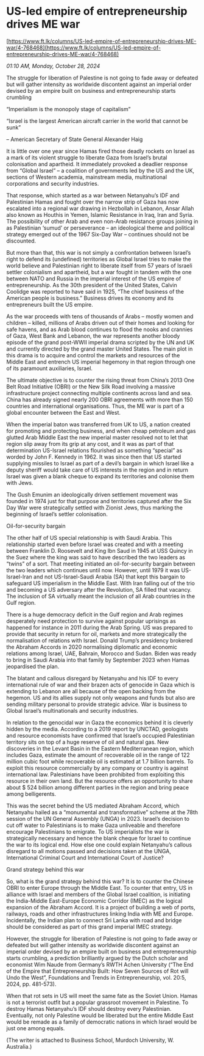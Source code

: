 # US-led empire of entrepreneurship drives ME war

[https://www.ft.lk/columns/US-led-empire-of-entrepreneurship-drives-ME-war/4-768468](https://www.ft.lk/columns/US-led-empire-of-entrepreneurship-drives-ME-war/4-768468)

*01:10 AM, Monday, October 28, 2024*

The struggle for liberation of Palestine is not going to fade away or defeated but will gather intensity as worldwide discontent against an imperial order devised by an empire built on business and entrepreneurship starts crumbling

“Imperialism is the monopoly stage of capitalism”

“Israel is the largest American aircraft carrier in the world that cannot be sunk”

– American Secretary of State General Alexander Haig

It is little over one year since Hamas fired those deadly rockets on Israel as a mark of its violent struggle to liberate Gaza from Israel’s brutal colonisation and apartheid. It immediately provoked a deadlier response from “Global Israel” – a coalition of governments led by the US and the UK, sections of Western academia, mainstream media, multinational corporations and security industries.

That response, which started as a war between Netanyahu’s IDF and Palestinian Hamas and fought over the narrow strip of Gaza has now escalated into a regional war drawing in Hezbollah in Lebanon, Ansar Allah also known as Houthis in Yemen, Islamic Resistance in Iraq, Iran and Syria. The possibility of other Arab and even non-Arab resistance groups joining in as Palestinian ‘sumud’ or perseverance – an ideological theme and political strategy emerged out of the 1967 Six-Day War – continues should not be discounted.

But more than that, this war is not simply a confrontation between Israel’s right to defend its (undefined) territories as Global Israel tries to make the world believe and Palestinian right to liberate itself from 57 years of Israeli settler colonialism and apartheid, but a war fought in tandem with the one between NATO and Russia in the imperial interest of the US empire of entrepreneurship. As the 30th president of the United States, Calvin Coolidge was reported to have said in 1925, “The chief business of the American people is business.” Business drives its economy and its entrepreneurs built the US empire.

As the war proceeds with tens of thousands of Arabs – mostly women and children – killed, millions of Arabs driven out of their homes and looking for safe havens, and as Arab blood continues to flood the nooks and crannies of Gaza, West Bank and Lebanon, the war represents another bloody episode of the grand post-WWII imperial drama scripted by the UN and UK and currently directed by the grand master United States. The main plot in this drama is to acquire and control the markets and resources of the Middle East and entrench US imperial hegemony in that region through one of its paramount auxiliaries, Israel.

The ultimate objective is to counter the rising threat from China’s 2013 One Belt Road Initiative (OBRI) or the New Silk Road involving a massive infrastructure project connecting multiple continents across land and sea. China has already signed nearly 200 OBRI agreements with more than 150 countries and international organisations. Thus, the ME war is part of a global encounter between the East and West.

When the imperial baton was transferred from UK to US, a nation created for promoting and protecting business, and when cheap petroleum and gas glutted Arab Middle East the new imperial master resolved not to let that region slip away from its grip at any cost, and it was as part of that determination US-Israel relations flourished as something “special” as worded by John F. Kennedy in 1962. It was since then that US started supplying missiles to Israel as part of a devil’s bargain in which Israel like a deputy sheriff would take care of US interests in the region and in return Israel was given a blank cheque to expand its territories and colonise them with Jews.

The Gush Emunim an ideologically driven settlement movement was founded in 1974 just for that purpose and territories captured after the Six Day War were strategically settled with Zionist Jews, thus marking the beginning of Israel’s settler colonisation.

Oil-for-security bargain

The other half of US special relationship is with Saudi Arabia. This relationship started even before Israel was created and with a meeting between Franklin D. Roosevelt and King Ibn Saud in 1945 at USS Quincy in the Suez where the king was said to have described the two leaders as “twins” of a sort. That meeting initiated an oil-for-security bargain between the two leaders which continues until now. However, until 1979 it was US-Israel-Iran and not US-Israel-Saudi Arabia (SA) that kept this bargain to safeguard US imperialism in the Middle East. With Iran falling out of the trio and becoming a US adversary after the Revolution, SA filled that vacancy. The inclusion of SA virtually meant the inclusion of all Arab countries in the Gulf region.

There is a huge democracy deficit in the Gulf region and Arab regimes desperately need protection to survive against popular uprisings as happened for instance in 2011 during the Arab Spring. US was prepared to provide that security in return for oil, markets and more strategically the normalisation of relations with Israel. Donald Trump’s presidency brokered the Abraham Accords in 2020 normalising diplomatic and economic relations among Israel, UAE, Bahrain, Morocco and Sudan. Biden was ready to bring in Saudi Arabia into that family by September 2023 when Hamas jeopardised the plan.

The blatant and callous disregard by Netanyahu and his IDF to every international rule of war and their brazen acts of genocide in Gaza which is extending to Lebanon are all because of the open backing from the hegemon. US and its allies supply not only weapons and funds but also are sending military personal to provide strategic advice. War is business to Global Israel’s multinationals and security industries.

In relation to the genocidal war in Gaza the economics behind it is cleverly hidden by the media. According to a 2019 report by UNCTAD, geologists and resource economists have confirmed that Israel’s occupied Palestinian territory sits on top of a huge reserve of oil and natural gas. New discoveries in the Levant Basin in the Eastern Mediterranean region, which includes Gaza, estimate the amount of recoverable oil in the range of 122 million cubic foot while recoverable oil is estimated at 1.7 billion barrels. To exploit this resource commercially by any company or country is against international law. Palestinians have been prohibited from exploiting this resource in their own land. But the resource offers an opportunity to share about $ 524 billion among different parties in the region and bring peace among belligerents.

This was the secret behind the US mediated Abraham Accord, which Netanyahu hailed as a “monumental and transformative” scheme at the 78th session of the UN General Assembly (UNGA) in 2023. Israel’s decision to cut off water to Palestinians is to make Gaza unliveable and therefore encourage Palestinians to emigrate. To US imperialists the war is strategically necessary and hence the blank cheque for Israel to continue the war to its logical end. How else one could explain Netanyahu’s callous disregard to all motions passed and decisions taken at the UNGA, International Criminal Court and International Court of Justice?

Grand strategy behind this war

So, what is the grand strategy behind this war? It is to counter the Chinese OBRI to enter Europe through the Middle East. To counter that entry, US in alliance with Israel and members of the Global Israel coalition, is initiating the India-Middle East-Europe Economic Corridor (IMEC) as the logical expansion of the Abraham Accord. It is a project of building a web of ports, railways, roads and other infrastructures linking India with ME and Europe. Incidentally, the Indian plan to connect Sri Lanka with road and bridge should be considered as part of this grand imperial IMEC strategy.

However, the struggle for liberation of Palestine is not going to fade away or defeated but will gather intensity as worldwide discontent against an imperial order devised by an empire built on business and entrepreneurship starts crumbling, a prediction brilliantly argued by the Dutch scholar and economist Wim Naude from Germany’s RWTH Achen University (“The End of the Empire that Entrepreneurship Built: How Seven Sources of Rot will Undo the West”, Foundations and Trends in Entrepreneurship, vol. 20:5, 2024, pp. 481-573).

When that rot sets in US will meet the same fate as the Soviet Union. Hamas is not a terrorist outfit but a popular grassroot movement in Palestine. To destroy Hamas Netanyahu’s IDF should destroy every Palestinian. Eventually, not only Palestine would be liberated but the entire Middle East would be remade as a family of democratic nations in which Israel would be just one among equals.

(The writer is attached to Business School, Murdoch University, W. Australia.)

